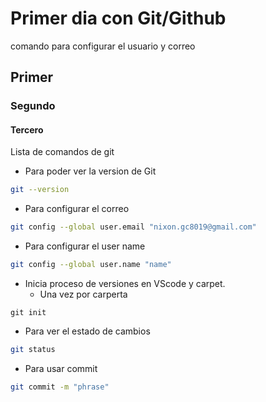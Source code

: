 # Primer dia con Git/Github 

comando para configurar el usuario y correo

## Primer

### Segundo

#### Tercero

Lista de comandos de git

* Para poder ver la version de Git

```bash
git --version
```

* Para configurar el correo
```bash
git config --global user.email "nixon.gc8019@gmail.com"
```
* Para configurar el user name

```bash
git config --global user.name "name"
```
* Inicia proceso de versiones en VScode y carpet.
    * Una vez por carperta

```bush
git init
```
* Para ver el estado de cambios

```bash
git status
```
* Para usar commit

```bash
git commit -m "phrase"
```
